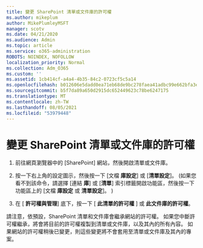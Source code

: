 ```yaml
---
title: 變更 SharePoint 清單或文件庫的許可權
ms.author: mikeplum
author: MikePlumleyMSFT
manager: scotv
ms.date: 04/21/2020
ms.audience: Admin
ms.topic: article
ms.service: o365-administration
ROBOTS: NOINDEX, NOFOLLOW
localization_priority: Normal
ms.collection: Adm_O365
ms.custom: ''
ms.assetid: 1cb414cf-a4a4-4b35-84c2-0723cf5c5a14
ms.openlocfilehash: b012606e5dadd0ea71eb68de9bc278faea41adbc99e662bfa3eea6653548c1a8
ms.sourcegitcommit: b5f7da89a650d2915dc652449623c78be6247175
ms.translationtype: MT
ms.contentlocale: zh-TW
ms.lasthandoff: 08/05/2021
ms.locfileid: "53979448"
---
```

# <a name="change-permissions-for-a-sharepoint-list-or-library"></a>變更 SharePoint 清單或文件庫的許可權

1. 前往網頁瀏覽器中的 [SharePoint] 網站，然後開啟清單或文件庫。
    
2. 按一下右上角的設定圖示，然後按一下 [文檔 **庫設定**] 或 [**清單設定**]。  (如果您看不到該命令，請選擇 [連結 **庫**] 或 [**清單**] 索引標籤開啟功能區，然後按一下功能區上的 [文檔 **庫設定** 或 **清單設定**]。 )  
    
3. 在 [ **許可權與管理**] 底下，按一下 [ **此清單的許可權** ] 或 **此文件庫的許可權**。
    
請注意，依預設，SharePoint 清單和文件庫會繼承網站的許可權。 如果您中斷許可權繼承，將會將目前的許可權複製到清單或文件庫，以及其內的所有內容。 如果網站的許可權稍後已變更，則這些變更將不會套用至清單或文件庫及其內的專案。
  

